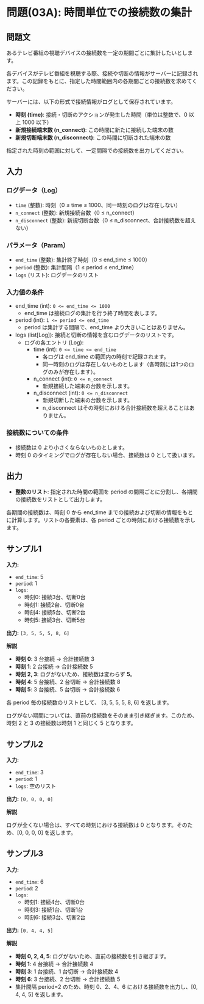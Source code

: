 # 問題(03A): 時間単位での接続数の集計

## 問題文

あるテレビ番組の視聴デバイスの接続数を一定の期間ごとに集計したいとします。

各デバイスがテレビ番組を視聴する際、接続や切断の情報がサーバーに記録されます。この記録をもとに、指定した時間範囲内の各期間ごとの接続数を求めてください。

サーバーには、以下の形式で接続情報がログとして保存されています。

- **時刻 (time)**: 接続・切断のアクションが発生した時間（単位は整数で、0 以上 1000 以下）
- **新規接続端末数 (n_connect)**: この時間に新たに接続した端末の数
- **新規切断端末数 (n_disconnect)**: この時間に切断された端末の数

指定された時刻の範囲に対して、一定間隔での接続数を出力してください。

## 入力

### ログデータ（Log）
- `time` (整数): 時刻（0 ≤ time ≤ 1000、同一時刻のログは存在しない）
- `n_connect` (整数): 新規接続台数（0 ≤ n_connect）
- `n_disconnect` (整数): 新規切断台数（0 ≤ n_disconnect、合計接続数を超えない）

### パラメータ（Param）
- `end_time` (整数): 集計終了時刻（0 ≤ end_time ≤ 1000）
- `period` (整数): 集計間隔（1 ≤ period ≤ end_time）
- `logs` (リスト): ログデータのリスト

### 入力値の条件

- end_time (int): `0 <= end_time <= 1000`
  - end_time は接続ログの集計を行う終了時間を表します。
- period (int): `1 <= period <= end_time`
  - period は集計する間隔で、end_time より大きいことはありません。
- logs (list[Log]): 接続と切断の情報を含むログデータのリストです。
  - ログの各エントリ (Log):
    - time (int): `0 <= time <= end_time`
      - 各ログは end_time の範囲内の時刻で記録されます。
      - 同一時刻のログは存在しないものとします（各時刻には1つのログのみが存在します）。
    - n_connect (int): `0 <= n_connect`
      - 新規接続した端末の台数を示します。
    - n_disconnect (int): `0 <= n_disconnect`
      - 新規切断した端末の台数を示します。
      - n_disconnect はその時刻における合計接続数を超えることはありません。

### 接続数についての条件

- 接続数は 0 より小さくならないものとします。
- 時刻 0 のタイミングでログが存在しない場合、接続数は 0 として扱います。

## 出力

- **整数のリスト**: 指定された時間の範囲を period の間隔ごとに分割し、各期間の接続数をリストとして出力します。

各期間の接続数は、時刻 0 から end_time までの接続および切断の情報をもとに計算します。リストの各要素は、各 period ごとの時刻における接続数を示します。

## サンプル1

**入力:**
- `end_time`: 5
- `period`: 1
- `logs`:
  - 時刻0: 接続3台、切断0台
  - 時刻1: 接続2台、切断0台
  - 時刻4: 接続5台、切断2台
  - 時刻5: 接続3台、切断5台

**出力:** `[3, 5, 5, 5, 8, 6]`

**解説**

- **時刻 0**: 3 台接続 → 合計接続数 3
- **時刻 1**: 2 台接続 → 合計接続数 5
- **時刻 2, 3**: ログがないため、接続数は変わらず **5**。
- **時刻 4**: 5 台接続、2 台切断 → 合計接続数 8
- **時刻 5**: 3 台接続、5 台切断 → 合計接続数 6

各 period 毎の接続数のリストとして、 [3, 5, 5, 5, 8, 6] を返します。

ログがない期間については、直前の接続数をそのまま引き継ぎます。このため、時刻 2 と 3 の接続数は時刻 1 と同じく 5 となります。

## サンプル2

**入力:**
- `end_time`: 3
- `period`: 1
- `logs`: 空のリスト

**出力:** `[0, 0, 0, 0]`

**解説**

ログが全くない場合は、すべての時刻における接続数は 0 となります。そのため、[0, 0, 0, 0] を返します。

## サンプル3

**入力:**
- `end_time`: 6
- `period`: 2
- `logs`:
  - 時刻1: 接続4台、切断0台
  - 時刻3: 接続1台、切断1台
  - 時刻6: 接続3台、切断2台

**出力:** `[0, 4, 4, 5]`

**解説**

- **時刻 0, 2, 4, 5**: ログがないため、直前の接続数を引き継ぎます。
- **時刻 1**: 4 台接続 → 合計接続数 4
- **時刻 3**: 1 台接続、1 台切断 → 合計接続数 4
- **時刻 6**: 3 台接続、2 台切断 → 合計接続数 5
- 集計間隔 period=2 のため、時刻 0、2、4、6 における接続数を出力し、[0, 4, 4, 5] を返します。
